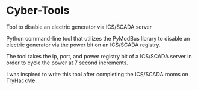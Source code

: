 # Cyber-Tools
Tool to disable an electric generator via ICS/SCADA server


Python command-line tool that utilizes the PyModBus library to disable an electric generator via the power bit on an ICS/SCADA registry.  

The tool takes the ip, port, and power registry bit of a ICS/SCADA server in order to cycle the power at 7 second increments. 

I was inspired to write this tool after completing the ICS/SCADA rooms on TryHackMe.
